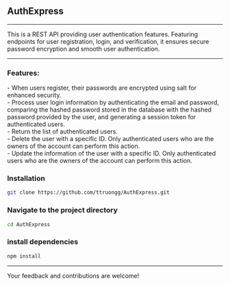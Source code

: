 ## AuthExpress
<hr>

This is a REST API providing user authentication features. Featuring endpoints for user registration, login, and verification, it ensures secure password encryption and smooth user authentication.
<hr>

<h3> Features:</h3>
- When users register, their passwords are encrypted using salt for enhanced security. <br>
- Process user login information by authenticating the email and password, comparing the hashed password stored in the database with the hashed password provided by the user, and generating a session token for authenticated users. <br>
- Return the list of authenticated users. <br>
- Delete the user with a specific ID. Only authenticated users who are the owners of the account can perform this action. <br>
- Update the information of the user with a specific ID. Only authenticated users who are the owners of the account can perform this action.

<h3> Installation </h3>

```bash
git clone https://github.com/ttruongg/AuthExpress.git

```
<h3> Navigate to the project directory </h3> 

```bash
cd AuthExpress

```

### install dependencies
```bash
npm install

```

<hr>
Your feedback and contributions are welcome!



